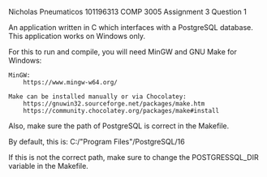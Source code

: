 Nicholas Pneumaticos 101196313
COMP 3005 Assignment 3 Question 1

An application written in C which interfaces with a PostgreSQL database.
This application works on Windows only.

For this to run and compile, you will need MinGW and GNU Make for Windows:

    MinGW:
        https://www.mingw-w64.org/

    Make can be installed manually or via Chocolatey:
        https://gnuwin32.sourceforge.net/packages/make.htm
        https://community.chocolatey.org/packages/make#install

Also, make sure the path of PostgreSQL is correct in the Makefile. 

By default, this is:
    C:/"Program Files"/PostgreSQL/16

If this is not the correct path, make sure to change the POSTGRESSQL_DIR
variable in the Makefile.